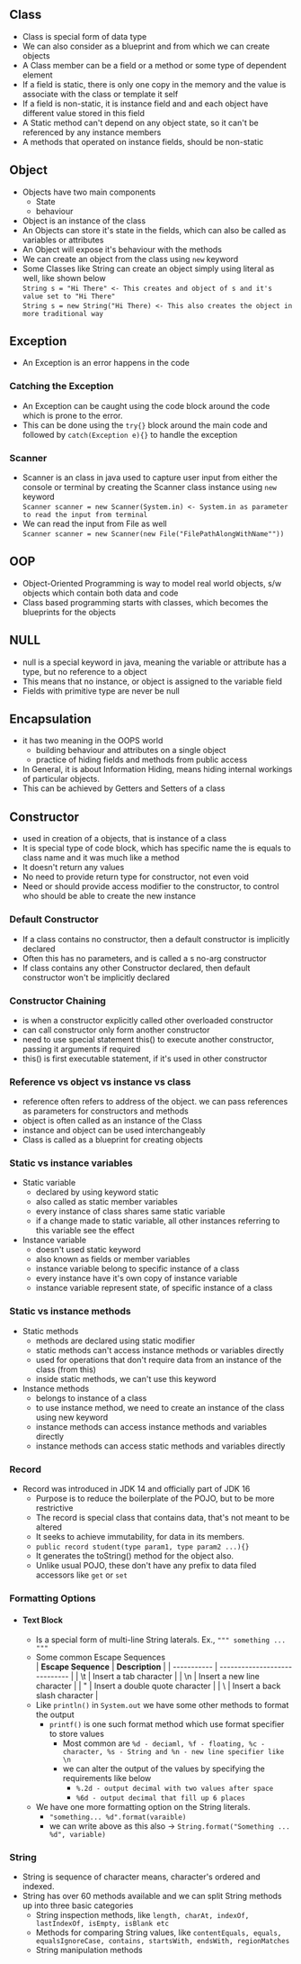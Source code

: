 ## Class
-   Class is special form of data type
-   We can also consider as a blueprint and from which we can create objects
- A Class member can be a field  or a method or some type of dependent element
- If a field is static, there is only one copy in the memory and the value is associate with the class or template it self
- If a field is non-static, it is instance field and and each object have different value stored in this field
- A Static method can't depend on any object state, so it can't be referenced by any instance members
- A methods that operated on instance fields, should be non-static

## Object
- Objects have two main components
  - State
  - behaviour
- Object is an instance of the class
- An Objects can store it's state in the fields, which can also be called as variables or attributes
- An Object will expose it's behaviour with the methods
-   We can create an object from the class using `new` keyword
-  Some Classes like String can create an object simply using literal as well, like shown below <br>
   `String s = "Hi There" <- This creates and object of s and it's value set to "Hi There"` <br>
   `String s = new String("Hi There) <- This also creates the object in more traditional way`
## Exception
- An Exception is an error happens in the code

### Catching the Exception
- An Exception can be caught using the code block around the code which is prone to the error. 
- This can be done using the `try{}` block around the main code and followed by  `catch(Exception e){}` to handle the exception

### Scanner
- Scanner is an class in java used to capture user input from either the console or terminal by creating the Scanner class instance using `new` keyword <br>
   `Scanner scanner = new Scanner(System.in) <- System.in as parameter to read the input from terminal`
- We can read the input from File as well <br>
   `Scanner scanner = new Scanner(new File("FilePathAlongWithName""))`

## OOP
- Object-Oriented Programming is way to model real world objects, s/w objects which contain both data and code
- Class based programming starts with classes, which becomes the blueprints for the objects

## NULL
- null is a special keyword in java, meaning the variable or attribute has a type, but no reference to a object
- This means that no instance, or object is assigned to the variable field
- Fields with primitive type are never be null

## Encapsulation
- it has two meaning in the OOPS world
  - building behaviour and attributes on a single object
  - practice of hiding fields and methods from public access
- In General, it is about Information Hiding, means hiding internal workings of particular objects. 
- This can be achieved by Getters and Setters of a class

## Constructor
- used in creation of a objects, that is instance of a class
- It is special type of code block, which has specific name the is equals to class name and it was much like a method
- It doesn't return any values
- No need to provide return type for constructor, not even void
- Need or should provide access modifier to the constructor, to control who should be able to create the new instance

### Default Constructor
- If a class contains no constructor, then a default constructor is implicitly declared
- Often this has no parameters, and is called a s no-arg constructor
- If class contains any other Constructor declared, then default constructor won't be implicitly declared

### Constructor Chaining
- is when a constructor explicitly called other overloaded constructor
- can call constructor only form another constructor
- need to use special statement this() to execute another constructor, passing it arguments if required
- this() is first executable statement, if it's used in other constructor

### Reference vs object vs instance vs class
- reference often refers to address of the object. we can pass references as parameters for constructors and  methods
- object is often called as an instance of the Class
- instance and object can be used interchangeably 
- Class is called as a blueprint for creating objects

### Static vs instance variables
- Static variable
  - declared by using keyword static
  - also called as static member variables
  - every instance of class shares same static variable
  - if a change made to static variable, all other instances referring to this variable see the effect
- Instance variable
  - doesn't used static keyword
  - also known as fields or member variables
  - instance variable belong to specific instance of a class
  - every instance have it's own copy of instance variable
  - instance variable represent state, of specific instance of a class
  
### Static vs instance methods
- Static methods
  - methods are declared using static modifier
  - static methods can't access instance methods or variables directly
  - used for operations that don't  require data from an instance of the class (from this)
  - inside static methods, we can't use this keyword
- Instance methods
  - belongs to instance of a class
  - to use instance method, we need to create an instance of the class using new keyword
  - instance methods can access instance methods and variables directly
  - instance methods can access static methods and variables directly

### Record
- Record was introduced in JDK 14 and officially part of JDK 16
  - Purpose is to reduce the boilerplate of the POJO, but to be more restrictive
  - The record is special class that contains data, that's not meant to be altered
  - It seeks to achieve immutability, for data in its members.
  - `public record student(type param1, type param2 ...){}`
  - It generates the toString() method for the object also. 
  - Unlike usual POJO, these don't have any prefix to data filed accessors like `get` or `set`

### Formatting Options
- #### Text Block
  - Is a special form of multi-line String laterals. Ex., `""" something ... """`
  - Some common Escape Sequences <br>
    | **Escape Sequence**      | **Description**  |
    | ----------- | ----------------------------- |
    | \t      | Insert a tab character            |
    | \n      | Insert a new line character       |
    | \"      | Insert a double quote character   |
    | \\      | Insert a back slash character     |
  - Like `println()` in `System.out` we have some other methods to format the output
    - `printf()` is one such format method which use format specifier to store values
      - Most common are `%d - deciaml, %f - floating, %c - character, %s - String and %n - new line specifier like \n`
      - we can alter the output of the values by specifying the requirements like below
        - `%.2d - output decimal with two values after space`
        - `%6d - output decimal that fill up 6 places `
  - We have one more formatting option on the String literals. 
    - `"something... %d".format(varaible)`
    - we can write above as this also -> `String.format("Something ... %d", variable)`

### String
- String is sequence of character means, character's ordered and indexed. 
- String has over 60 methods available and we can split String methods up into three basic categories
  - String inspection methods, like `length, charAt, indexOf, lastIndexOf, isEmpty, isBlank etc`
  - Methods for comparing String values, like `contentEquals, equals, equalsIgnoreCase, contains, startsWith, endsWith, regionMatches`
  - String manipulation methods
